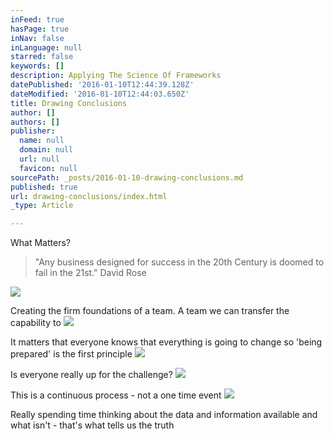 ```yaml
---
inFeed: true
hasPage: true
inNav: false
inLanguage: null
starred: false
keywords: []
description: Applying The Science Of Frameworks
datePublished: '2016-01-10T12:44:39.128Z'
dateModified: '2016-01-10T12:44:03.650Z'
title: Drawing Conclusions
author: []
authors: []
publisher:
  name: null
  domain: null
  url: null
  favicon: null
sourcePath: _posts/2016-01-10-drawing-conclusions.md
published: true
url: drawing-conclusions/index.html
_type: Article

---
```

What Matters?

> "Any business designed for success in the 20th Century is doomed to fail in the 21st." David Rose

![](https://the-grid-user-content.s3-us-west-2.amazonaws.com/b582e12d-65af-48f5-b1e9-0902c0eec5bf.jpg)

Creating the firm foundations of a team. A team we can transfer the capability to
![](https://the-grid-user-content.s3-us-west-2.amazonaws.com/a065a57f-2c56-4461-b31d-fdddda080343.jpg)

It matters that everyone knows that everything is going to change so 'being prepared' is the first principle
![](https://the-grid-user-content.s3-us-west-2.amazonaws.com/d5dd62ed-5305-4616-b2bd-60bdcd88f4ea.jpg)

Is everyone really up for the challenge?
![](https://the-grid-user-content.s3-us-west-2.amazonaws.com/e89f12df-f283-41d1-8db7-dc67fff72619.jpg)

This is a continuous process - not a one time event
![](https://the-grid-user-content.s3-us-west-2.amazonaws.com/b7bd1d07-57ec-425d-ab75-c9071337e617.jpg)

Really spending time thinking about the data and information available and what isn't - that's what tells us the truth